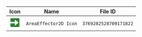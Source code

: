 | Icon | Name | File ID |
| ---  | ---  | ---     |
| ![](AreaEffector2D%20Icon.png) | `AreaEffector2D Icon` | `3769282528709171822` |
